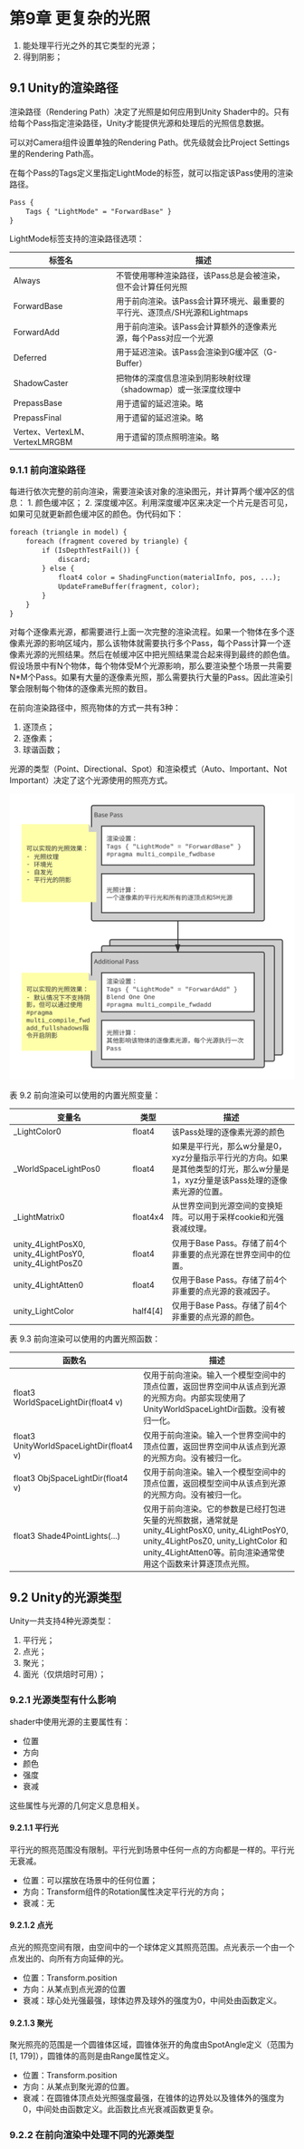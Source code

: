 # 第9章 更复杂的光照

1. 能处理平行光之外的其它类型的光源；
2. 得到阴影；

## 9.1 Unity的渲染路径

渲染路径（Rendering Path）决定了光照是如何应用到Unity Shader中的。只有给每个Pass指定渲染路径，Unity才能提供光源和处理后的光照信息数据。

可以对Camera组件设置单独的Rendering Path。优先级就会比Project Settings里的Rendering Path高。

在每个Pass的Tags定义里指定LightMode的标签，就可以指定该Pass使用的渲染路径。

```shaderlab
Pass {
    Tags { "LightMode" = "ForwardBase" }
}
```

LightMode标签支持的渲染路径选项：

| 标签名 | 描述 |
| - | - |
| Always | 不管使用哪种渲染路径，该Pass总是会被渲染，但不会计算任何光照 |
| ForwardBase | 用于前向渲染。该Pass会计算环境光、最重要的平行光、逐顶点/SH光源和Lightmaps |
| ForwardAdd | 用于前向渲染。该Pass会计算额外的逐像素光源，每个Pass对应一个光源 |
| Deferred | 用于延迟渲染。该Pass会渲染到G缓冲区（G-Buffer） |
| ShadowCaster | 把物体的深度信息渲染到阴影映射纹理（shadowmap）或一张深度纹理中 |
| PrepassBase | 用于遗留的延迟渲染。略 |
| PrepassFinal | 用于遗留的延迟渲染。略 |
| Vertex、VertexLM、VertexLMRGBM | 用于遗留的顶点照明渲染。略 |

### 9.1.1 前向渲染路径

每进行依次完整的前向渲染，需要渲染该对象的渲染图元，并计算两个缓冲区的信息： 1. 颜色缓冲区； 2. 深度缓冲区。利用深度缓冲区来决定一个片元是否可见，如果可见就更新颜色缓冲区的颜色。伪代码如下：

```
foreach (triangle in model) {
    foreach (fragment covered by triangle) {
        if (IsDepthTestFail()) {
            discard;
        } else {
            float4 color = ShadingFunction(materialInfo, pos, ...);
            UpdateFrameBuffer(fragment, color);
        }
    }
}
```

对每个逐像素光源，都需要进行上面一次完整的渲染流程。如果一个物体在多个逐像素光源的影响区域内，那么该物体就需要执行多个Pass，每个Pass计算一个逐像素光源的光照结果。然后在帧缓冲区中把光照结果混合起来得到最终的颜色值。假设场景中有N个物体，每个物体受M个光源影响，那么要渲染整个场景一共需要N*M个Pass。如果有大量的逐像素光照，那么需要执行大量的Pass。因此渲染引擎会限制每个物体的逐像素光照的数目。

在前向渲染路径中，照亮物体的方式一共有3种：

1. 逐顶点；
2. 逐像素；
3. 球谐函数；

光源的类型（Point、Directional、Spot）和渲染模式（Auto、Important、Not Important）决定了这个光源使用的照亮方式。

![](images/chapter09_two_types_of_pass_in_forward_rendering_path.svg)

表 9.2 前向渲染可以使用的内置光照变量：

| 变量名 | 类型 | 描述 |
| - | - | - |
| _LightColor0 | float4 | 该Pass处理的逐像素光源的颜色 |
| _WorldSpaceLightPos0 | float4 | 如果是平行光，那么w分量是0，xyz分量指示平行光的方向。如果是其他类型的灯光，那么w分量是1，xyz分量是该Pass处理的逐像素光源的位置。 |
| _LightMatrix0 | float4x4 | 从世界空间到光源空间的变换矩阵。可以用于采样cookie和光强衰减纹理。 |
| unity_4LightPosX0, unity_4LightPosY0, unity_4LightPosZ0 | float4 | 仅用于Base Pass。存储了前4个非重要的点光源在世界空间中的位置。 |
| unity_4LightAtten0 | float4 | 仅用于Base Pass。存储了前4个非重要的点光源的衰减因子。 |
| unity_LightColor | half4[4] | 仅用于Base Pass。存储了前4个非重要的点光源的颜色。 |

表 9.3 前向渲染可以使用的内置光照函数：

| 函数名 | 描述 |
| - | - |
| float3 WorldSpaceLightDir(float4 v) | 仅用于前向渲染。输入一个模型空间中的顶点位置，返回世界空间中从该点到光源的光照方向。内部实现使用了UnityWorldSpaceLightDir函数。没有被归一化。 |
| float3 UnityWorldSpaceLightDir(float4 v) | 仅用于前向渲染。输入一个世界空间中的顶点位置，返回世界空间中从该点到光源的光照方向。没有被归一化。 |
| float3 ObjSpaceLightDir(float4 v) | 仅用于前向渲染。输入一个模型空间中的顶点位置，返回模型空间中从该点到光源的光照方向。没有被归一化。 |
| float3 Shade4PointLights(...) | 仅用于前向渲染。它的参数是已经打包进矢量的光照数据，通常就是unity_4LightPosX0, unity_4LightPosY0, unity_4LightPosZ0, unity_LightColor 和 unity_4LightAtten0等。前向渲染通常使用这个函数来计算逐顶点光照。 |

## 9.2 Unity的光源类型

Unity一共支持4种光源类型：

1. 平行光；
2. 点光；
3. 聚光；
4. 面光（仅烘焙时可用）；

### 9.2.1 光源类型有什么影响

shader中使用光源的主要属性有：

* 位置
* 方向
* 颜色
* 强度
* 衰减

这些属性与光源的几何定义息息相关。

#### 9.2.1.1 平行光

平行光的照亮范围没有限制。平行光到场景中任何一点的方向都是一样的。平行光无衰减。

* 位置：可以摆放在场景中的任何位置；
* 方向：Transform组件的Rotation属性决定平行光的方向；
* 衰减：无

#### 9.2.1.2 点光

点光的照亮空间有限，由空间中的一个球体定义其照亮范围。点光表示一个由一个点发出的、向所有方向延伸的光。

* 位置：Transform.position
* 方向：从某点到点光源的位置
* 衰减：球心处光强最强，球体边界及球外的强度为0，中间处由函数定义。

#### 9.2.1.3 聚光

聚光照亮的范围是一个圆锥体区域，圆锥体张开的角度由SpotAngle定义（范围为[1, 179]），圆锥体的高则是由Range属性定义。

* 位置：Transform.position
* 方向：从某点到聚光源的位置。
* 衰减：在圆锥体顶点处光照强度最强，在锥体的边界处以及锥体外的强度为0，中间处由函数定义。此函数比点光衰减函数更复杂。

### 9.2.2 在前向渲染中处理不同的光源类型


